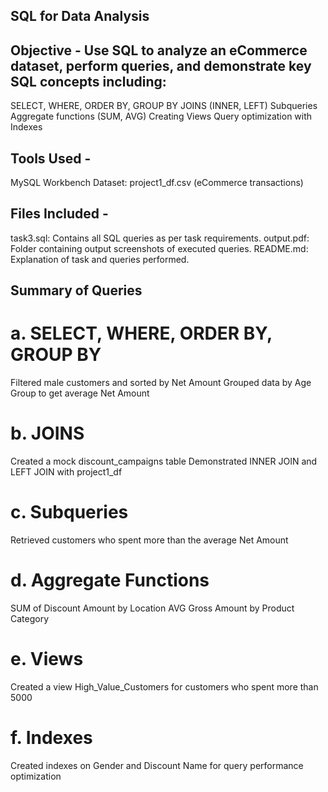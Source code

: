 ## SQL for Data Analysis

## Objective - Use SQL to analyze an eCommerce dataset, perform queries, and demonstrate key SQL concepts including:

SELECT, WHERE, ORDER BY, GROUP BY
JOINS (INNER, LEFT)
Subqueries
Aggregate functions (SUM, AVG)
Creating Views
Query optimization with Indexes
## Tools Used -

MySQL Workbench
Dataset: project1_df.csv (eCommerce transactions)

## Files Included -

task3.sql: Contains all SQL queries as per task requirements.
output.pdf: Folder containing output screenshots of executed queries.
README.md: Explanation of task and queries performed.
## Summary of Queries

# a. SELECT, WHERE, ORDER BY, GROUP BY

Filtered male customers and sorted by Net Amount
Grouped data by Age Group to get average Net Amount
# b. JOINS

Created a mock discount_campaigns table
Demonstrated INNER JOIN and LEFT JOIN with project1_df
# c. Subqueries

Retrieved customers who spent more than the average Net Amount
# d. Aggregate Functions

SUM of Discount Amount by Location
AVG Gross Amount by Product Category
# e. Views

Created a view High_Value_Customers for customers who spent more than 5000
# f. Indexes

Created indexes on Gender and Discount Name for query performance optimization

